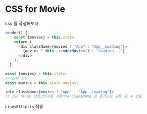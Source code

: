 # CSS for Movie

css 를 작성해보자

```js
render() {
    const {movies} = this.state;
    return (
      <div className={movies ? "App" : "App__Loading"}>
        {movies ? this._renderMovies() : 'loading...'}
      </div>
    );
  }
```
```js
const {movies} = this.state; 
// 같은 코드
const movies = this.state.movies;
```

```js
<div className={movies ? "App" : "App--Loading"}>
// JSX 에서는 삼항연산자를 사용하여 className 을 동적으로 활용 할 수 있음
```

`LinesEllipsis` 적용